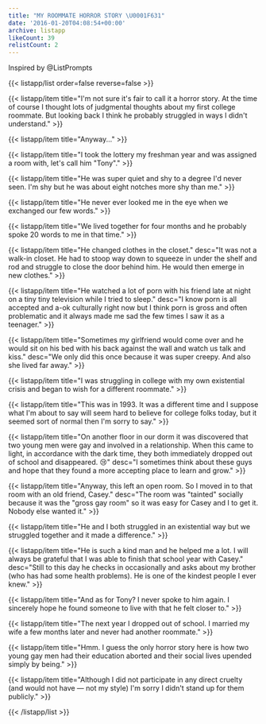 ```yaml
---
title: "MY ROOMMATE HORROR STORY \U0001F631"
date: '2016-01-20T04:08:54+00:00'
archive: listapp
likeCount: 39
relistCount: 2
---
```


Inspired by @ListPrompts

<!--more-->

{{< listapp/list order=false reverse=false >}}

   {{< listapp/item title="I'm not sure it's fair to call it a horror story. At the time of course I thought lots of judgmental thoughts about my first college roommate. But looking back I think he probably struggled in ways I didn't understand." >}}

   {{< listapp/item title="Anyway..." >}}

   {{< listapp/item title="I took the lottery my freshman year and was assigned a room with, let's call him \"Tony\"." >}}

   {{< listapp/item title="He was super quiet and shy to a degree I'd never seen. I'm shy but he was about eight notches more shy than me." >}}

   {{< listapp/item title="He never ever looked me in the eye when we exchanged our few words." >}}

   {{< listapp/item title="We lived together for four months and he probably spoke 20 words to me in that time." >}}

   {{< listapp/item title="He changed clothes in the closet."
      desc="It was not a walk-in closet. He had to stoop way down to squeeze in under the shelf and rod and struggle to close the door behind him. He would then emerge in new clothes." >}}

   {{< listapp/item title="He watched a lot of porn with his friend late at night on a tiny tiny television while I tried to sleep."
      desc="I know porn is all accepted and a-ok culturally right now but I think porn is gross and often problematic and it always made me sad the few times I saw it as a teenager." >}}

   {{< listapp/item title="Sometimes my girlfriend would come over and he would sit on his bed with his back against the wall and watch us talk and kiss."
      desc="We only did this once because it was super creepy. And also she lived far away." >}}

   {{< listapp/item title="I was struggling in college with my own existential crisis and began to wish for a different roommate." >}}

   {{< listapp/item title="This was in 1993. It was a different time and I suppose what I'm about to say will seem hard to believe for college folks today, but it seemed sort of normal then I'm sorry to say." >}}

   {{< listapp/item title="On another floor in our dorm it was discovered that two young men were gay and involved in a relationship. When this came to light, in accordance with the dark time, they both immediately dropped out of school and disappeared. 😢"
      desc="I sometimes think about these guys and hope that they found a more accepting place to learn and grow." >}}

   {{< listapp/item title="Anyway, this left an open room. So I moved in to that room with an old friend, Casey."
      desc="The room was \"tainted\" socially because it was the \"gross gay room\" so it was easy for Casey and I to get it. Nobody else wanted it." >}}

   {{< listapp/item title="He and I both struggled in an existential way but we struggled together and it made a difference." >}}

   {{< listapp/item title="He is such a kind man and he helped me a lot. I will always be grateful that I was able to finish that school year with Casey."
      desc="Still to this day he checks in occasionally and asks about my brother (who has had some health problems). He is one of the kindest people I ever knew." >}}

   {{< listapp/item title="And as for Tony? I never spoke to him again. I sincerely hope he found someone to live with that he felt closer to." >}}

   {{< listapp/item title="The next year I dropped out of school. I married my wife a few months later and never had another roommate." >}}

   {{< listapp/item title="Hmm. I guess the only horror story here is how two young gay men had their education aborted and their social lives upended simply by being." >}}

   {{< listapp/item title="Although I did not participate in any direct cruelty (and would not have — not my style) I'm sorry I didn't stand up for them publicly." >}}

{{< /listapp/list >}}
